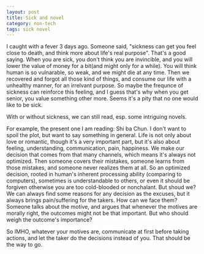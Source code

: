 ```yaml
---
layout: post
title: Sick and novel
category: non-tech
tags: sick novel
---
```


I caught with a fever 3 days ago. Someone said, "sickness can get you feel close to death, and think more about life's real purpose".
That's a good saying. When you are sick, you don't think you are invincible, and you will lower the value of money for a bit(and might 
only for a while). You will think human is so vulnarable, so weak, and we might die at any time. Then we recovered and forgot all those
kind of things, and consume our life with a unhealthy manner, for an irrelvant purpose. So maybe the frequnce of sickness can reinforce
this feeling, and I guess that's why when you get senior, you value something other more. Seems it's a pity that no one would like to
be sick.

With or without sickness, we can still read, esp. some intriguing novels.

For example, the present one I am reading: Shi ba Chun. I don't want to spoil the plot, but want to say something in general. Life is not
only about love or romantic, though it's a very important part, but it's also about feeling, understanding, communication, pain, happiness.
We make our decision that comes from that many channels, which means it's always not optimized. Then someone covers their mistakes, someone
learns from those mistakes, and someone never realizes them at all. So an optimized decision, rooted in human's inherent processing ability
(comparing to computers), sometimes is understandable to others, or even it should be forgiven otherwise you are too cold-blooded or nonchalant.
But shoud we? We can always find some reasons for any decision as the excuses, but it always brings pain/suffering for the takers. How can we
face them? Someone talks about the motive, and argues that whenever the motives are morally right, the outcomes might not be that important.
But who should weigh the outcome's importance? 

So IMHO, whatever your motives are, communicate at first before taking actions, and let the taker do the decisions instead of you. That should 
be the way to go.
